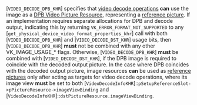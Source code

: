 [`VIDEO_DECODE_DPB_KHR`] specifies that
[video decode operations](https://www.khronos.org/registry/vulkan/specs/1.3-extensions/html/vkspec.html#video-decode-operations) **can**  use the image
as a [DPB Video Picture Resource](https://www.khronos.org/registry/vulkan/specs/1.3-extensions/html/vkspec.html#video-picture-resources),
representing a [reference picture](https://www.khronos.org/registry/vulkan/specs/1.3-extensions/html/vkspec.html#reference-picture).
If an implementation requires separate allocations for DPB and decode
output, indicating this by returning `VK_ERROR_FORMAT_NOT_SUPPORTED`
to any [`get_physical_device_video_format_properties_khr`] call with both
[`VIDEO_DECODE_DPB_KHR`] and
[`VIDEO_DECODE_DST_KHR`] usage bits, then
[`VIDEO_DECODE_DPB_KHR`] **must**  not be combined with
any other VK_IMAGE_USAGE_* flags.
Otherwise, [`VIDEO_DECODE_DPB_KHR`] **must**  be
combined with [`VIDEO_DECODE_DST_KHR`], if the DPB
image is required to coincide with the decoded output picture.
In the case where DPB coincides with the decoded output picture, image
resources  **can**  be used as [reference pictures](https://www.khronos.org/registry/vulkan/specs/1.3-extensions/html/vkspec.html#reference-picture) only
after acting as targets for video decode operations, where its image
view  **must**  be set to both
[`VideoDecodeInfoKHR`]::`pSetupReferenceSlot->pPictureResource->imageViewBinding`
and
[`VideoDecodeInfoKHR`]::`dstPictureResource.imageViewBinding`.